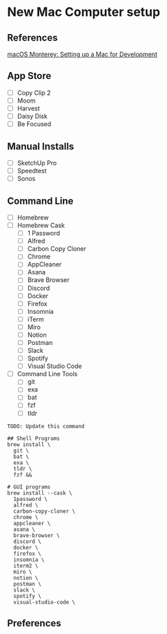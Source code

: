 # New Mac Computer setup

## References
[macOS Monterey: Setting up a Mac for Development](https://www.taniarascia.com/setting-up-a-brand-new-mac-for-development/)

## App Store
- [ ] Copy Clip 2
- [ ] Moom
- [ ] Harvest
- [ ] Daisy Disk
- [ ] Be Focused

## Manual Installs
- [ ] SketchUp Pro
- [ ] Speedtest
- [ ] Sonos

## Command Line

- [ ] Homebrew
- [ ] Homebrew Cask
  - [ ] 1 Password
  - [ ] Alfred
  - [ ] Carbon Copy Cloner
  - [ ] Chrome
  - [ ] AppCleaner
  - [ ] Asana
  - [ ] Brave Browser
  - [ ] Discord
  - [ ] Docker
  - [ ] Firefox
  - [ ] Insomnia
  - [ ] iTerm
  - [ ] Miro
  - [ ] Notion
  - [ ] Postman
  - [ ] Slack
  - [ ] Spotify
  - [ ] Visual Studio Code
- [ ] Command Line Tools
  - [ ] git
  - [ ] exa
  - [ ] bat
  - [ ] fzf
  - [ ] tldr

```shell
TODO: Update this command

## Shell Programs
brew install \
  git \
  bat \
  exa \
  tldr \
  fzf &&

# GUI programs
brew install --cask \
  1password \
  alfred \
  carbon-copy-cloner \
  chrome \
  appcleaner \
  asana \
  brave-browser \
  discord \
  docker \
  firefox \
  insomnia \
  iterm2 \
  miro \
  notion \
  postman \
  slack \
  spotify \
  visual-studio-code \
```



## Preferences



